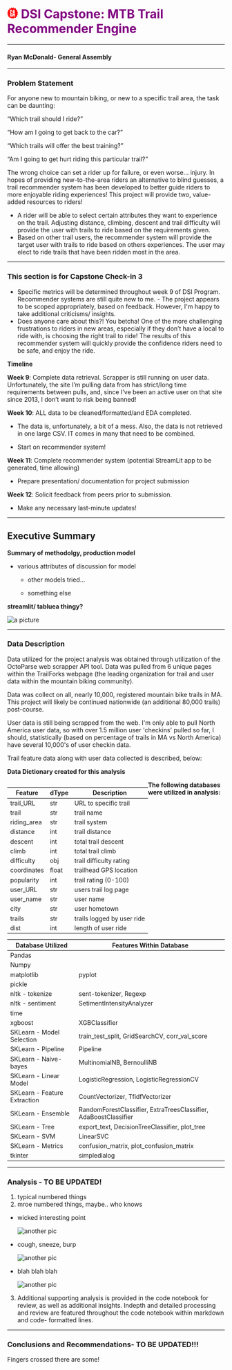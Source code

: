 # <img src="./resources/GA.png" width="25" height="25" />   <span style="color:Purple">DSI Capstone:  MTB Trail Recommender Engine</span> 
---

#### Ryan McDonald- General Assembly 

---
### Problem Statement
For anyone new to mountain biking, or new to a specific trail area, the task can be daunting:

“Which trail should I ride?”

“How am I going to get back to the car?”

“Which trails will offer the best training?”

“Am I going to get hurt riding this particular trail?”

The wrong choice can set a rider up for failure, or even worse… injury.  In hopes of providing new-to-the-area riders an alternative to blind guesses, a trail recommender system has been developed to better guide riders to more enjoyable riding experiences!
This project will provide two, value-added resources to riders!

-	A rider will be able to select certain attributes they want to experience on the trail.  Adjusting distance, climbing, descent and trail difficulty will provide the user with trails to ride based on the requirements given.
-	Based on other trail users, the recommender system will provide the target user with trails to ride based on others experiences.  The user may elect to ride trails that have been ridden most in the area.

---
 
### This section is for Capstone Check-in 3

   - Specific metrics will be determined throughout week 9 of DSI Program. Recommender systems are still quite new to me.
    - The project appears to be scoped appropriately, based on feedback. However, I'm happy to take additional criticisms/ insights.
   - Does anyone care about this?!  You betcha!  One of the more challenging frustrations to riders in new areas, especially if they don’t have a local to ride with, is choosing the right trail to ride! The results of this recommender system will quickly provide the confidence riders need to be safe, and enjoy the ride.

**Timeline**

**Week 9**: Complete data retrieval.  Scrapper is still running on user data.  Unfortunately, the site I’m pulling data from has strict/long time requirements between pulls, and, since I’ve been an active user on that site since 2013, I don’t want to risk being banned!

**Week 10**: ALL data to be cleaned/formatted/and EDA completed.

   * The data is, unfortunately, a bit of a mess.  Also, the data is not retrieved in one large CSV.  IT comes in many that need to be combined.

   * Start on recommender system!

**Week 11**:  Complete recommender system (potential StreamLit app to be generated, time allowing)

   * Prepare presentation/ documentation for project submission

**Week 12**: Solicit feedback from peers prior to submission.  

   * Make any necessary last-minute updates! 

---

## Executive Summary
**Summary of methodolgy, production model**
   
   -  various attributes of discussion for model 
        
        -  other models tried...
        
        - something else
        
**streamlit/ tabluea thingy?**

![a picture](./resources/gui_pic.PNG) 
           
---
### Data Description
Data utilized for the project analysis was obtained through utilization of the OctoParse web scrapper API tool.  Data was pulled from 6 unique pages within the TrailForks webpage (the leading organization for trail and user data within the mountain biking community).

Data was collect on all, nearly 10,000, registered mountain bike trails in MA.  This project will likely be continued nationwide (an additional 80,000 trails) post-course.

User data is still being scrapped from the web. I'm only able to pull North America user data, so with over 1.5 million user 'checkins' pulled so far, I should, statistically (based on percentage of trails in MA vs North America) have several 10,000's of user checkin data.

Trail feature data along with user data collected is described, below:

**Data Dictionary created for this analysis**

<div style="float: left">
    
| Feature     | dType | Description                |
|-------------|-------|----------------------------|
| trail_URL   | str   | URL to specific trail      |
| trail       | str   | trail name                 |
| riding_area | str   | trail system               |
| distance    | int   | trail distance             |
| descent     | int   | total trail descent        |
| climb       | int   | total trail climb          |
| difficulty  | obj   | trail difficulty rating    |
| coordinates | float | trailhead GPS location     |
| popularity  | int   | trail rating (0-100)       |
| user_URL    | str   | users trail log page       |
| user_name   | str   | user name                  |
| city        | str   | user hometown              |
| trails      | str   | trails logged by user ride |
| dist        | int   | length of user ride        |
</div>    
 
**The following databases were utilized in analysis:**

| Database Utilized            | Features Within Database                                         |
|------------------------------|------------------------------------------------------------------|
| Pandas                       |                                                                  |
| Numpy                        |                                                                  |
| matplotlib                   | pyplot                                                           |
| pickle                       |                                                                  |
| nltk - tokenize              | sent-tokenizer, Regexp                                           |
| nltk - sentiment             | SetimentIntensityAnalyzer                                        |
| time                         |                                                                  |
| xgboost                      | XGBClassifier                                                    |
| SKLearn - Model Selection    | train_test_split, GridSearchCV, corr_val_score                   |
| SKLearn - Pipeline           | Pipeline                                                         |
| SKLearn - Naive-bayes        | MultinomialNB, BernoulliNB                                       |
| SKLearn - Linear Model       | LogisticRegression, LogisticRegressionCV                         |
| SKLearn - Feature Extraction | CountVectorizer, TfidfVectorizer                                 |
| SKLearn - Ensemble           | RandomForestClassifier, ExtraTreesClassifier, AdaBoostClassifier |
| SKLearn - Tree               | export_text, DecisionTreeClassifier, plot_tree                   |
| SKLearn - SVM                | LinearSVC                                                        |
| SKLearn - Metrics            | confusion_matrix, plot_confusion_matrix                          |
| tkinter                      | simpledialog                                                     |

---      
### Analysis - TO BE UPDATED!

1. typical numbered things
2. mroe numbered things, maybe.. who knows
  
  -  wicked interesting point
  
      ![another pic](./resources/sentiment_table.JPG)
  
  -  cough, sneeze, burp
  
      ![another pic](./resources/model_params.JPG)

   - blah blah blah
   
      ![another pic](./resources/follow_up_performance.PNG) 



3.  Additional supporting analysis is provided in the code notebook for review, as well as additional insights. Indepth and detailed processing and review are featured throughout the code notebook within markdown and code- formatted lines. 

---
### Conclusions and Recommendations- TO BE UPDATED!!!
   
  Fingers crossed there are some!